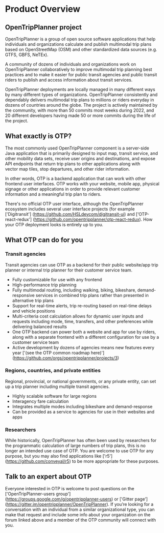 # Product Overview

## OpenTripPlanner project

OpenTripPlanner is a group of open source software applications that help individuals and organizations 
calculate and publish multimodal trip plans based on OpenStreetMap (OSM) and other standardized data 
sources (e.g. GTFS, GBFS, NeTEx).

A community of dozens of individuals and organizations work on OpenTripPlanner collaboratively to 
improve multimodal trip planning best practices and to make it easier for public transit agencies and 
public transit riders to publish and access information about transit services.

OpenTripPlanner deployments are locally managed in many different ways by many different types of organizations. 
OpenTripPlanner consistently and dependably delivers multimodal trip plans to millions or riders 
everyday in dozens of countries around the globe. The project is actively maintained by the community, 
with more than 50 commits most weeks during 2022, and 20 different developers having made 50 or more 
commits during the life of the project.

## What exactly is OTP?

The most commonly used OpenTripPlanner component is a server-side Java application that is primarily 
designed to input map, transit service, and other mobility data sets, receive user origins and 
destinations, and expose API endpoints that return trip plans to other applications along with  
vector map tiles, stop departures, and other rider information.

In other words, OTP is a backend application that can work with other frontend user interfaces. OTP 
works with your website, mobile app, physical signage or other applications in order to provide 
relevant customer information and a meaningful trip plan to riders.

There's no official OTP user interface, although the OpenTripPlanner ecosystem includes several user 
interface projects (for example ['Digitransit'] (https://github.com/HSLdevcom/digitransit-ui) and ['OTP-react-redux'] (https://github.com/opentripplanner/otp-react-redux). 
How your OTP deployment looks is entirely up to you. 

## What OTP can do for you

### Transit agencies

Transit agencies can use OTP as a backend for their public website/app trip planner or internal trip planner 
for their customer service team.

- Fully customizable for use with any frontend
- High-performance trip planning
- Fully multimodal routing, including walking, biking, bikeshare, demand-responsive services in 
combined trip plans rather than presented in alternative trip plans
- Support for real-time alerts, trip re-routing based on real-time delays and vehicle positions
- Multi-criteria cost calculation allows for dynamic user inputs and requests including 
mode, time, transfers, and other preferences while delivering balanced results
- One OTP backend can power both a website and app for use by riders, along with a separate frontend 
with a different configuration for use by a customer service team
- Active development by dozens of agencies means new features every year ['(see the OTP common roadmap here)'] (https://github.com/orgs/opentripplanner/projects/3)

### Regions, countries, and private entities

Regional, provincial, or national governments, or any private entity, can set up a trip planner including multiple transit agencies.

- Highly scalable software for large regions
- Interagency fare calculation
- Integrates multiple modes including bikeshare and demand-response
- Can be provided as a service to agencies for use in their websites and apps

### Researchers

While historically, OpenTripPlanner has often been used by researchers for the programmatic calculation 
of large numbers of trip plans, this is no longer an intended use case of OTP. You are welcome to use 
OTP for any purpose, but you may also find applications like ['r5'] (https://github.com/conveyal/r5) to 
be more appropriate for these purposes.

## Talk to an expert about OTP

Everyone interested in OTP is welcome to post questions on the ['OpenTripPlanner-users group'] (https://groups.google.com/g/opentripplanner-users) or ['Gitter page'] (https://gitter.im/opentripplanner/OpenTripPlanner). 
If you’re looking for a conversation with an individual from a similar organizational type, you can 
make that request and include some info about your organization on the forum linked above and a member 
of the OTP community will connect with you.
